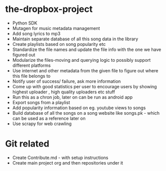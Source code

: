 the-dropbox-project
===================
* Python SDK
* Mutagen for music metadata management
* Add song lyrics to mp3
* Maintain separate database of all this song data in the library
* Create playlists based on song popularity etc
* Standardize the file names and update the file info with the one we have figured out
* Modularize the files-moving and querying logic to possibly support different platforms
* Use internet and other metadata from the given file to figure out where this file belongs to
* Notify user of success/ failure, ask more information
* Come up with good statistics per user to encourage users by showing highest uploader , high quality uploaders etc stuff
* Run this as a chron job, later on can be run as android app
* Export songs from a playlist
* Add popularity information based on eg. youtube views to songs
* Build database of all the songs on a song website like songs.pk - which can be used as a reference later on
* Use scrapy for web crawling

Git related
===========
* Create Contribute.md - with setup instructions
* Create main project org and then repositories under it
